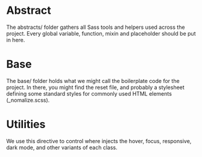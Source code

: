# Abstract

The abstracts/ folder gathers all Sass tools and helpers used across the project. Every global variable, function, mixin and placeholder should be put in here.

# Base

The base/ folder holds what we might call the boilerplate code for the project. In there, you might find the reset file, and probably a stylesheet defining some standard styles for commonly used HTML elements (\_nomalize.scss).

# Utilities

We use this directive to control where injects the hover, focus, responsive, dark mode, and other variants of each class.
